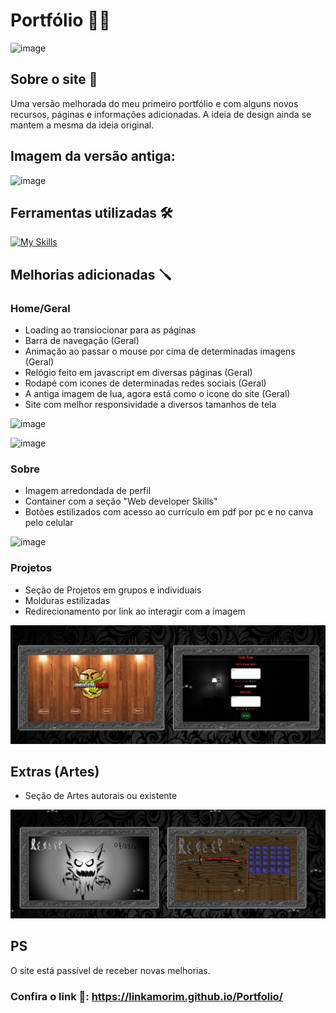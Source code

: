# Portfólio 🧑‍💻
![image](https://github.com/LinkAmorim/Portfolio/blob/master/Imagens%20para%20o%20Readme/Print%20(Portf%C3%B3lio%20atual).png?raw=true)
## **Sobre o site 📝**
Uma versão melhorada do meu primeiro portfólio e com alguns novos recursos, páginas e informações adicionadas.
 A ideia de design ainda se mantem a mesma da ideia original.
## **Imagem da versão antiga**:
![image](https://github.com/LinkAmorim/Portfolio/blob/master/Imagens%20para%20o%20Readme/Print%20(Portf%C3%B3lio%20antigo).png?raw=true)
## **Ferramentas utilizadas 🛠️**
 [![My Skills](https://skillicons.dev/icons?i=html,css,javascript,github,bootstrap)](https://skillicons.dev)
## **Melhorias adicionadas 🪛**
### **Home/Geral**
* Loading ao transiocionar para as páginas
* Barra de navegação (Geral)
* Animação ao passar o mouse por cima de determinadas imagens (Geral)
* Relógio feito em javascript em diversas páginas (Geral)
* Rodapé com icones de determinadas redes sociais (Geral)
* A antiga imagem de lua, agora está como o icone do site (Geral)
* Site com melhor responsividade a diversos tamanhos de tela

![image](https://github.com/LinkAmorim/Portfolio/blob/master/Imagens%20para%20o%20Readme/Print%20(Portf%C3%B3lio%20cll).png?raw=true)

![image](https://github.com/LinkAmorim/Portfolio/blob/master/Imagens%20para%20o%20Readme/Print%20(Portf%C3%B3lio%20cll%20Loading).png?raw=true)
### **Sobre**
* Imagem arredondada de perfil
* Container com a seção "Web developer Skills"
* Botões estilizados com acesso ao currículo em pdf por pc e no canva pelo celular

![image](https://github.com/LinkAmorim/Portfolio/blob/master/Imagens%20para%20o%20Readme/Bot%C3%B5es%20estilizados.png?raw=true)
### **Projetos**
* Seção de Projetos em grupos e individuais
* Molduras estilizadas
* Redirecionamento por link ao interagir com a imagem

![image](https://github.com/LinkAmorim/Portfolio/blob/master/Imagens%20para%20o%20Readme/Moldura%20estilizada.png?raw=true)
## **Extras (Artes)**
* Seção de Artes autorais ou existente

![image](https://github.com/LinkAmorim/Portfolio/blob/master/Imagens%20para%20o%20Readme/Moldura%20estilizada%20(artes).png?raw=true)

## **PS**
O site está passível de receber novas melhorias.

### **Confira o link 🔗**: https://linkamorim.github.io/Portfolio/
